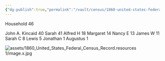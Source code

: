 ```yaml
---
{"dg-publish":true,"permalink":"/vault/census/1860-united-states-federal-census-record/","tags":["James-William-Kincaid","John-A-Kincaid"]}
---
```


Household 46

John A. Kincaid 40
Sarah 41
Alfred H 18
Margaret 14
Nancy E 13
James W 11
Sarah C 8
Lewis 5
Jonathan 1
Augustus 1

![assets/1860_United_States_Federal_Census_Record.resources 1/image.x.jpg](/img/user/assets/1860_United_States_Federal_Census_Record.resources%201/image.x.jpg)